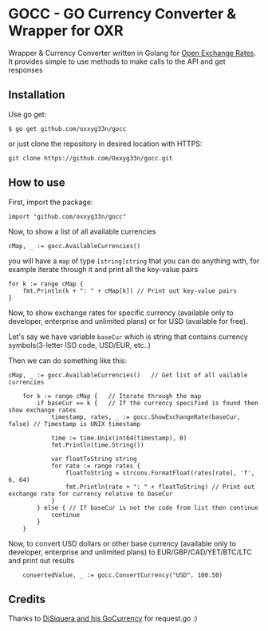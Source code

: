 # GOCC - GO Currency Converter & Wrapper for OXR

Wrapper & Currency Converter written in Golang for [Open Exchange Rates](https://openexchangerates.org/).
It provides simple to use methods to make calls to the API and get responses

## Installation
Use go get:

`$ go get github.com/oxxyg33n/gocc`

or just clone the repository in desired location with HTTPS:

`git clone https://github.com/Oxxyg33n/gocc.git`

## How to use
First, import the package:

`import "github.com/oxxyg33n/gocc"`

Now, to show a list of all available currencies

`
		cMap, _ := gocc.AvailableCurrencies()
`

you will have a `map` of type `[string]string` that you can do anything with, for example iterate through it and
print all the key-value pairs


    for k := range cMap {
        fmt.Println(k + ": " + cMap[k]) // Print out key-value pairs
    }
    
Now, to show exchange rates for specific currency (available only to developer, enterprise and unlimited plans) or
for USD (available for free).

Let's say we have variable `baseCur` which is string that contains currency symbols(3-letter ISO code, USD/EUR, etc..)

Then we can do something like this:


    cMap, _ := gocc.AvailableCurrencies()   // Get list of all vailable currencies

		for k := range cMap {   // Iterate through the map
			if baseCur == k {   // If the currency specified is found then show exchange rates
				timestamp, rates, _ := gocc.ShowExchangeRate(baseCur, false) // Timestamp is UNIX timestamp
				
				time := time.Unix(int64(timestamp), 0)
				fmt.Println(time.String())
				
				var floatToString string
				for rate := range rates {
				    floatToString = strconv.FormatFloat(rates[rate], 'f', 6, 64)
				    fmt.Println(rate + ": " + floatToString) // Print out exchange rate for currency relative to baseCur
				}
			} else { // If baseCur is not the code from list then continue
				continue
			}
		}
		
Now, to convert USD dollars or other base currency (available only to developer, enterprise and unlimited plans)
to EUR/GBP/CAD/YET/BTC/LTC and print out results

        convertedValue, _ := gocc.ConvertCurrency("USD", 100.50)
        

## Credits
Thanks to [DiSiquera and his GoCurrency](https://github.com/DiSiqueira/GoCurrency) for request.go :)